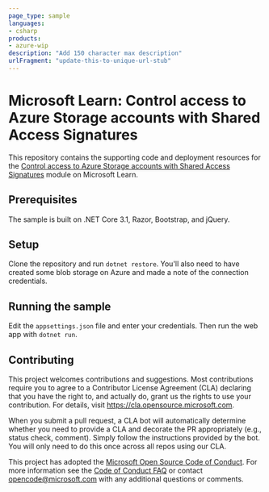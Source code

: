 ```yaml
---
page_type: sample
languages:
- csharp
products:
- azure-wip
description: "Add 150 character max description"
urlFragment: "update-this-to-unique-url-stub"
---
```


# Microsoft Learn: Control access to Azure Storage accounts with Shared Access Signatures

This repository contains the supporting code and deployment resources for the [Control access to Azure Storage accounts with Shared Access Signatures](https://docs.microsoft.com/en-gb/learn/modules/control-access-to-azure-storage-with-sas/) module on Microsoft Learn.


## Prerequisites

The sample is built on .NET Core 3.1, Razor, Bootstrap, and jQuery.

## Setup

Clone the repository and run `dotnet restore`. You'll also need to have created some blob storage on Azure and made a note of the connection credentials.

## Running the sample

Edit the `appsettings.json` file and enter your credentials. Then run the web app with `dotnet run`.

## Contributing

This project welcomes contributions and suggestions.  Most contributions require you to agree to a
Contributor License Agreement (CLA) declaring that you have the right to, and actually do, grant us
the rights to use your contribution. For details, visit https://cla.opensource.microsoft.com.

When you submit a pull request, a CLA bot will automatically determine whether you need to provide
a CLA and decorate the PR appropriately (e.g., status check, comment). Simply follow the instructions
provided by the bot. You will only need to do this once across all repos using our CLA.

This project has adopted the [Microsoft Open Source Code of Conduct](https://opensource.microsoft.com/codeofconduct/).
For more information see the [Code of Conduct FAQ](https://opensource.microsoft.com/codeofconduct/faq/) or
contact [opencode@microsoft.com](mailto:opencode@microsoft.com) with any additional questions or comments.
